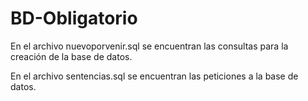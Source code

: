# BD-Obligatorio

En el archivo nuevoporvenir.sql se encuentran las consultas para la creación de la base de datos.

En el archivo sentencias.sql se encuentran las peticiones a la base de datos.
